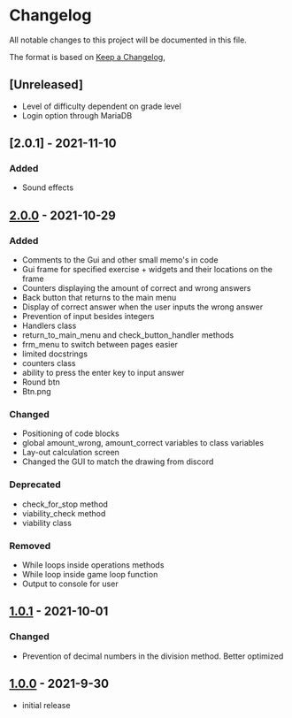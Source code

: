# Changelog

All notable changes to this project will be documented in this file.

The format is based on [Keep a Changelog],

## [Unreleased]
- Level of difficulty dependent on grade level
- Login option through MariaDB 

## [2.0.1]  - 2021-11-10
### Added 
- Sound effects

## [2.0.0] - 2021-10-29

### Added
- Comments to the Gui and other small memo's in code 
- Gui frame for specified exercise + widgets and their locations on the frame
- Counters displaying the amount of correct and wrong answers
- Back button that returns to the main menu
- Display of correct answer when the user inputs the wrong answer
- Prevention of input besides integers
- Handlers class
- return_to_main_menu and check_button_handler methods
- frm_menu to switch between pages easier
- limited docstrings
- counters class
- ability to press the enter key to input answer
- Round btn
- Btn.png

### Changed
- Positioning of code blocks
- global amount_wrong, amount_correct variables to class variables
- Lay-out calculation screen
- Changed the GUI to match the drawing from discord

### Deprecated
- check_for_stop method
- viability_check method
- viability class

### Removed
- While loops inside operations methods
- While loop inside game loop function
- Output to console for user


## [1.0.1] - 2021-10-01

### Changed
- Prevention of decimal numbers in the division method. Better optimized

## [1.0.0] - 2021-9-30
- initial release

<!-- Links -->
[keep a changelog]: https://keepachangelog.com/en/1.0.0/

<!-- Versions -->
[1.0.0]: https://github.com/Belgianix/Math-Exercises
[1.0.1]: https://github.com/Belgianix/Math-Exercises/releases/tag/v1.0.1
[2.0.0]: https://github.com/Belgianix/Math-Exercises/releases/tag/v2.0.0
